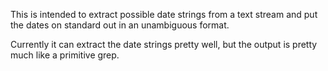 This is intended to extract possible date strings from a text stream 
and put the dates on standard out in an unambiguous format.

Currently it can extract the date strings pretty well,
but the output is pretty much like a primitive grep.


